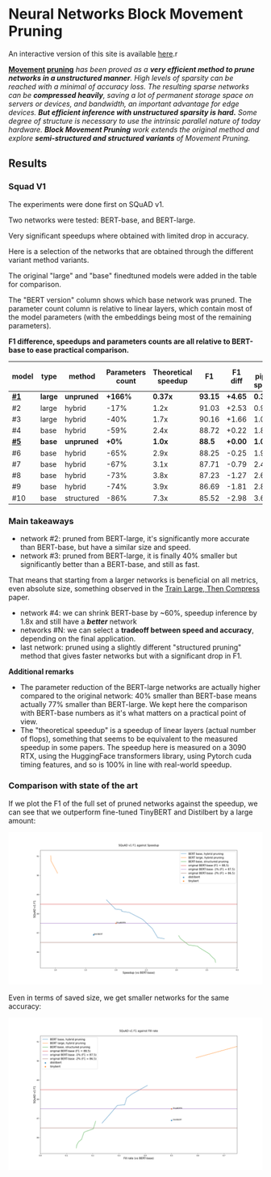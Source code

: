 # Neural Networks Block Movement Pruning


An interactive version of this site is available [here](http://madl.ag/nn_pruning).r



**[Movement](https://arxiv.org/abs/2005.07683) [pruning](https://github.com/huggingface/transformers/tree/master/examples/research_projects/movement-pruning)** *has been proved as a **very efficient
method to prune networks in a unstructured manner**. High levels of sparsity can be reached with a minimal of accuracy loss. 
The resulting sparse networks can be **compressed heavily**,
saving a lot of permanent storage space on servers or devices, and bandwidth, an important advantage for edge devices.
**But efficient inference with unstructured sparsity is hard.**
Some degree of structure is necessary to use the intrinsic parallel nature of today hardware.
**Block Movement Pruning** work extends the original method and explore **semi-structured and structured variants** of Movement Pruning.*

##  
## Results

### Squad V1
The experiments were done first on SQuAD v1.

Two networks were tested: BERT-base, and BERT-large.

Very significant speedups where obtained with limited drop in accuracy.

Here is a selection of the networks that are obtained through the different variant method variants.

The original "large" and "base" finedtuned models were added in the table for comparison.

The "BERT version" column shows which base network was pruned.
The parameter count column is relative to linear layers, which contain most of the model parameters (with the embeddings being most of the remaining parameters).

**F1 difference, speedups and parameters counts are all relative to BERT-base to ease practical comparison.**

    
|                                        model                                         |  type   |   method   |Parameters count|Theoretical speedup|   F1    | F1 diff |Full pipeline speedup|
|--------------------------------------------------------------------------------------|---------|------------|----------------|-------------------|---------|---------|---------------------|
|**[#1](https://huggingface.co/bert-large-uncased-whole-word-masking-finetuned-squad)**|**large**|**unpruned**|**+166%**       |**0.37x**          |**93.15**|**+4.65**|**0.35x**            |
|#2                                                                                    |large    |hybrid      |-17%            |1.2x               |    91.03|+2.53    |0.92x                |
|#3                                                                                    |large    |hybrid      |-40%            |1.7x               |    90.16|+1.66    |1.03x                |
|#4                                                                                    |base     |hybrid      |-59%            |2.4x               |    88.72|+0.22    |1.84x                |
|**[#5](https://huggingface.co/csarron/bert-base-uncased-squad-v1)**                   |**base** |**unpruned**|**+0%**         |**1.0x**           |**88.5** |**+0.00**|**1.0x**             |
|#6                                                                                    |base     |hybrid      |-65%            |2.9x               |    88.25|-0.25    |1.98x                |
|#7                                                                                    |base     |hybrid      |-67%            |3.1x               |    87.71|-0.79    |2.44x                |
|#8                                                                                    |base     |hybrid      |-73%            |3.8x               |    87.23|-1.27    |2.60x                |
|#9                                                                                    |base     |hybrid      |-74%            |3.9x               |    86.69|-1.81    |2.80x                |
|#10                                                                                   |base     |structured  |-86%            |7.3x               |    85.52|-2.98    |3.64x                |



### Main takeaways
- network #2: pruned from BERT-large, it's significantly more accurate than BERT-base, but have a similar size and speed.
- network #3: pruned from BERT-large, it is finally 40% smaller but significantly better than a BERT-base, and still as fast.

That means that starting from a larger networks is beneficial on all metrics, even absolute size, something observed in the [Train Large, Then Compress](https://arxiv.org/abs/2002.11794) paper.
  
- network #4: we can shrink BERT-base by ~60%, speedup inference by 1.8x and still have a ***better*** network
- networks #N: we can select a **tradeoff between speed and accuracy**, depending on the final application.
- last network: pruned using a slightly different "structured pruning" method that gives faster networks but with a significant drop in F1.

**Additional remarks**
- The parameter reduction of the BERT-large networks are actually higher compared to the original network: 40% smaller than BERT-base means actually 77% smaller than BERT-large.
We kept here the comparison with BERT-base numbers as it's what matters on a practical point of view.
- The "theoretical speedup" is a speedup of linear layers (actual number of flops), something that seems to be equivalent to the measured speedup in some papers. 
The speedup here is measured on a 3090 RTX, using the HuggingFace transformers library, using Pytorch cuda timing features, and so is 100% in line with real-world speedup.

### Comparison with state of the art 
If we plot the F1 of the full set of pruned networks against the speedup, we can see that we outperform fine-tuned TinyBERT and Distilbert by a large amount: 


![Squad v1 speedup](docs/media/new_xp_v0_speedup.png)


Even in terms of saved size, we get smaller networks for the same accuracy:

![Squad v1 speedup](docs/media/new_xp_v0_fill_rate.png)

